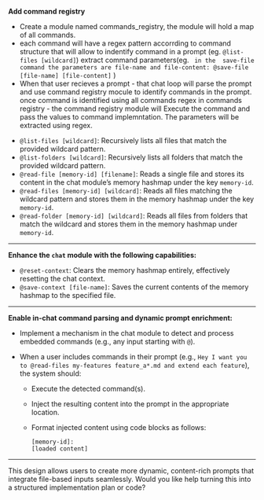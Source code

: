 
**Add command registry**
- Create a module named commands_registry, the module will hold a map of all commands.
- each command will have a regex pattern accorrding to command structure that will allow to indentify command in a prompt (eg. `@list-files [wildcard]`) extract command parameters(eg. ` in the  save-file command the parameters are file-name and file-content: @save-file [file-name] [file-content]` )
- When that user recieves a prompt - that chat loop will parse the prompt and use command registry mocule to identify commands in the prompt. once command is identified using all commands regex in commands registry  - the command registry module will Execute the command and pass the values to command implemntation. The parameters will be extracted using regex.


* `@list-files [wildcard]`: Recursively lists all files that match the provided wildcard pattern.
* `@list-folders [wildcard]`: Recursively lists all folders that match the provided wildcard pattern.
* `@read-file [memory-id] [filename]`: Reads a single file and stores its content in the chat module’s memory hashmap under the key `memory-id`.
* `@read-files [memory-id] [wildcard]`: Reads all files matching the wildcard pattern and stores them in the memory hashmap under the key `memory-id`.
* `@read-folder [memory-id] [wildcard]`: Reads all files from folders that match the wildcard and stores them in the memory hashmap under `memory-id`.

---

**Enhance the `chat` module with the following capabilities:**

* `@reset-context`: Clears the memory hashmap entirely, effectively resetting the chat context.
* `@save-context [file-name]`: Saves the current contents of the memory hashmap to the specified file.

---

**Enable in-chat command parsing and dynamic prompt enrichment:**

* Implement a mechanism in the chat module to detect and process embedded commands (e.g., any input starting with `@`).
* When a user includes commands in their prompt (e.g., `Hey I want you to @read-files my-features feature_a*.md and extend each feature`), the system should:

  * Execute the detected command(s).
  * Inject the resulting content into the prompt in the appropriate location.
  * Format injected content using code blocks as follows:

    ```
    [memory-id]:
    [loaded content]
    ```

---

This design allows users to create more dynamic, content-rich prompts that integrate file-based inputs seamlessly. Would you like help turning this into a structured implementation plan or code?
